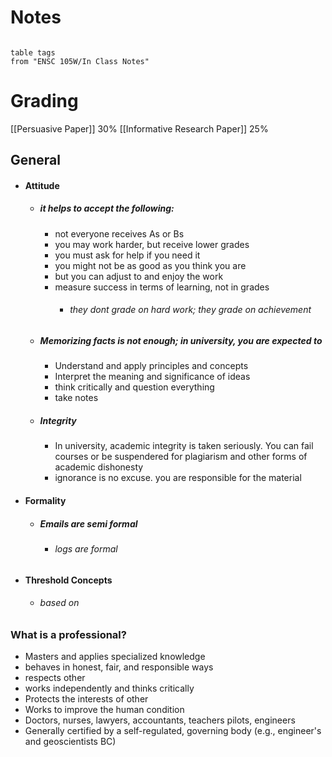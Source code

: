 # Notes

``` dataview

table tags
from "ENSC 105W/In Class Notes"

```

# Grading
[[Persuasive Paper]] 30%
[[Informative Research Paper]] 25%

## General
- #### Attitude
	- ##### it helps to accept the following:
		- not everyone receives As or Bs
		- you may work harder, but receive lower grades
		- you must ask for help if you need it
		- you might not be as good as you think you are
		- but you can adjust to and enjoy the work
		- measure success in terms of learning, not in grades
			- ###### they dont grade on hard work; they grade on achievement 
	- ##### Memorizing facts is not enough; in university, you are expected to 
		- Understand and apply principles and concepts 
		- Interpret the meaning and significance of ideas
		- think critically and question everything
		- take notes
	- ##### Integrity
		- In university, academic integrity is taken seriously. You can fail courses or be suspendered for plagiarism and other forms of academic dishonesty
		- ignorance is no excuse. you are responsible for the material 
- #### Formality
	- ##### Emails are semi formal
		- ###### logs are formal
- #### Threshold Concepts
	- ###### based on 



### What is a professional?
- Masters and applies specialized knowledge
- behaves in honest, fair, and responsible ways
- respects other
- works independently and thinks critically
- Protects the interests of other
- Works to improve the human condition
- Doctors, nurses, lawyers, accountants, teachers pilots, engineers
- Generally certified by a self-regulated, governing body (e.g., engineer's and geoscientists BC)

